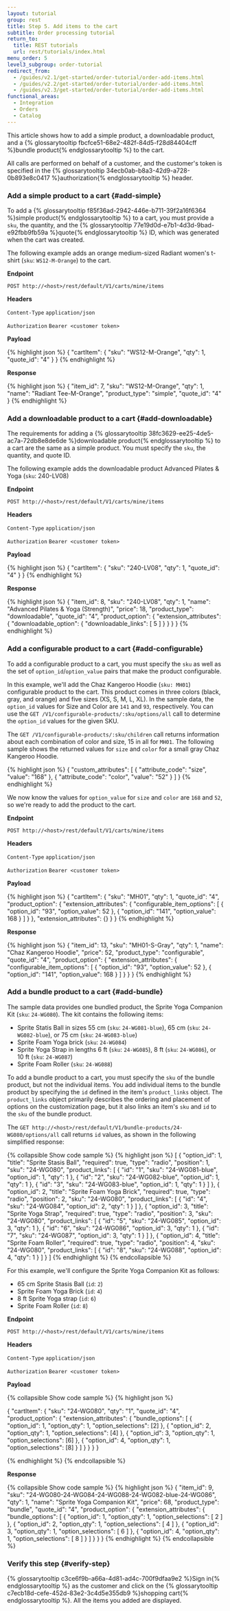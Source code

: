 ```yaml
---
layout: tutorial
group: rest
title: Step 5. Add items to the cart
subtitle: Order processing tutorial
return_to:
  title: REST tutorials
  url: rest/tutorials/index.html
menu_order: 5
level3_subgroup: order-tutorial
redirect_from:
  - /guides/v2.1/get-started/order-tutorial/order-add-items.html
  - /guides/v2.2/get-started/order-tutorial/order-add-items.html
  - /guides/v2.3/get-started/order-tutorial/order-add-items.html
functional_areas:
  - Integration
  - Orders
  - Catalog
---
```


This article shows how to add a simple product, a downloadable product, and a {% glossarytooltip fbcfce51-68e2-482f-84d5-f28d84404cff %}bundle product{% endglossarytooltip %} to the cart.

All calls are performed on behalf of a customer, and the customer's token is specified in the {% glossarytooltip 34ecb0ab-b8a3-42d9-a728-0b893e8c0417 %}authorization{% endglossarytooltip %} header.

### Add a simple product to a cart {#add-simple}

To add a {% glossarytooltip f85f36ad-2942-446e-b711-39f2a16f6364 %}simple product{% endglossarytooltip %} to a cart, you must provide a `sku`, the quantity, and the {% glossarytooltip 77e19d0d-e7b1-4d3d-9bad-e92fbb9fb59a %}quote{% endglossarytooltip %} ID, which was generated when the cart was created.

The following example adds an orange medium-sized Radiant women's t-shirt (`sku`: `WS12-M-Orange`) to the cart.

**Endpoint**

`POST http://<host>/rest/default/V1/carts/mine/items`

**Headers**

`Content-Type` `application/json`

`Authorization` `Bearer <customer token>`

**Payload**

{% highlight json %}
{
  "cartItem": {
    "sku": "WS12-M-Orange",
    "qty": 1,
    "quote_id": "4"
  }
}
{% endhighlight %}

**Response**

{% highlight json %}
{
  "item_id": 7,
  "sku": "WS12-M-Orange",
  "qty": 1,
  "name": "Radiant Tee-M-Orange",
  "product_type": "simple",
  "quote_id": "4"
}
{% endhighlight %}

### Add a downloadable product to a cart {#add-downloadable}

The requirements for adding a {% glossarytooltip 38fc3629-ee25-4de5-ac7a-72db8e8de6de %}downloadable product{% endglossarytooltip %} to a cart are the same as a simple product. You must specify the `sku`, the quantity, and quote ID.

The following example adds the downloadable product Advanced Pilates & Yoga (`sku`: 240-LV08)

**Endpoint**

`POST http://<host>/rest/default/V1/carts/mine/items`

**Headers**

`Content-Type` `application/json`

`Authorization` `Bearer <customer token>`

**Payload**

{% highlight json %}
{
  "cartItem": {
    "sku": "240-LV08",
    "qty": 1,
    "quote_id": "4"
  }
}
{% endhighlight %}

**Response**

{% highlight json %}
{
  "item_id": 8,
  "sku": "240-LV08",
  "qty": 1,
  "name": "Advanced Pilates & Yoga (Strength)",
  "price": 18,
  "product_type": "downloadable",
  "quote_id": "4",
  "product_option": {
    "extension_attributes": {
      "downloadable_option": {
        "downloadable_links": [
          5
        ]
      }
    }
  }
}
{% endhighlight %}

### Add a configurable product to a cart {#add-configurable}

To add a configurable product to a cart, you must specify the `sku` as well as the set of `option_id`/`option_value` pairs that make the product configurable.

In this example, we'll add the Chaz Kangeroo Hoodie (`sku: MH01`) configurable product to the cart. This product comes in three colors (black, gray, and orange) and five sizes (XS, S, M, L, XL). In the sample data, the `option_id` values for Size and Color are `141` and `93`, respectively. You can use the `GET /V1/configurable-products/:sku/options/all` call to determine the `option_id` values for the given SKU.

The `GET /V1/configurable-products/:sku/children` call returns information about each combination of color and size, 15 in all for `MH01`. The following sample shows the returned values for `size` and `color` for a small gray Chaz Kangeroo Hoodie.

{% highlight json %}
{
  "custom_attributes": [
    {
      "attribute_code": "size",
      "value": "168"
    },
    {
      "attribute_code": "color",
      "value": "52"
    }
  ]
}
{% endhighlight %}

We now know the values for `option_value` for `size` and `color` are `168` and `52`, so we're ready to add the product to the cart.

**Endpoint**

`POST http://<host>/rest/default/V1/carts/mine/items`

**Headers**

`Content-Type` `application/json`

`Authorization` `Bearer <customer token>`

**Payload**

{% highlight json %}
{
  "cartItem": {
    "sku": "MH01",
    "qty": 1,
    "quote_id": "4",
    "product_option": {
      "extension_attributes": {
        "configurable_item_options": [
          {
            "option_id": "93",
            "option_value": 52
          },
          {
            "option_id": "141",
            "option_value": 168
          }
        ]
      }
    },
    "extension_attributes": {}
  }
}
{% endhighlight %}

**Response**

{% highlight json %}
{
    "item_id": 13,
    "sku": "MH01-S-Gray",
    "qty": 1,
    "name": "Chaz Kangeroo Hoodie",
    "price": 52,
    "product_type": "configurable",
    "quote_id": "4",
    "product_option": {
        "extension_attributes": {
            "configurable_item_options": [
                {
                    "option_id": "93",
                    "option_value": 52
                },
                {
                    "option_id": "141",
                    "option_value": 168
                }
            ]
        }
    }
}
{% endhighlight %}

### Add a bundle product to a cart {#add-bundle}

The sample data provides one bundled product, the Sprite Yoga Companion Kit (`sku`: `24-WG080`). The kit contains the following items:

* Sprite Statis Ball in sizes 55 cm (`sku`: `24-WG081-blue`), 65 cm (`sku`: `24-WG082-blue`), or 75 cm (`sku`: `24-WG083-blue`)
* Sprite Foam Yoga brick (`sku`: `24-WG084`)
* Sprite Yoga Strap in lengths 6 ft (`sku`: `24-WG085`), 8 ft (`sku`: `24-WG086`), or 10 ft (`sku`: `24-WG087`)
* Sprite Foam Roller (`sku`: `24-WG088`)

To add a bundle product to a cart, you must specify the `sku` of the bundle product, but not the individual items. You add individual items to the bundle product by specifying the `id` defined in the item's `product_links` object. The `product_links` object primarily describes the ordering and placement of options on the customization page, but it also links an item's `sku` and `id` to the `sku` of the bundle product.

The `GET http://<host>/rest/default/V1/bundle-products/24-WG080/options/all` call returns `id` values, as shown in the following simplified response:

{% collapsible Show code sample %}
{% highlight json %}
[
  {
    "option_id": 1,
    "title": "Sprite Stasis Ball",
    "required": true,
    "type": "radio",
    "position": 1,
    "sku": "24-WG080",
    "product_links": [
      {
        "id": "1",
        "sku": "24-WG081-blue",
        "option_id": 1,
        "qty": 1
      },
      {
        "id": "2",
        "sku": "24-WG082-blue",
        "option_id": 1,
        "qty": 1
      },
      {
        "id": "3",
        "sku": "24-WG083-blue",
        "option_id": 1,
        "qty": 1
      }
    ]
  },
  {
    "option_id": 2,
    "title": "Sprite Foam Yoga Brick",
    "required": true,
    "type": "radio",
    "position": 2,
    "sku": "24-WG080",
    "product_links": [
      {
        "id": "4",
        "sku": "24-WG084",
        "option_id": 2,
        "qty": 1
      }
    ]
  },
  {
    "option_id": 3,
    "title": "Sprite Yoga Strap",
    "required": true,
    "type": "radio",
    "position": 3,
    "sku": "24-WG080",
    "product_links": [
      {
        "id": "5",
        "sku": "24-WG085",
        "option_id": 3,
        "qty": 1
      },
      {
        "id": "6",
        "sku": "24-WG086",
        "option_id": 3,
        "qty": 1
      },
      {
        "id": "7",
        "sku": "24-WG087",
        "option_id": 3,
        "qty": 1
      }
    ]
  },
  {
    "option_id": 4,
    "title": "Sprite Foam Roller",
    "required": true,
    "type": "radio",
    "position": 4,
    "sku": "24-WG080",
    "product_links": [
      {
        "id": "8",
        "sku": "24-WG088",
        "option_id": 4,
        "qty": 1
      }
    ]
  }
]
{% endhighlight %}
{% endcollapsible %}

For this example, we'll configure the Sprite Yoga Companion Kit as follows:


* 65 cm Sprite Stasis Ball (`id`: `2`)
* Sprite Foam Yoga Brick (`id`: `4`)
* 8 ft Sprite Yoga strap (`id`: `6`)
* Sprite Foam Roller (`id`: `8`)

**Endpoint**

`POST http://<host>/rest/default/V1/carts/mine/items`

**Headers**

`Content-Type` `application/json`

`Authorization` `Bearer <customer token>`

**Payload**

{% collapsible Show code sample %}
{% highlight json %}

{
    "cartItem": {
        "sku": "24-WG080",
        "qty": "1",
        "quote_id": "4",
        "product_option": {
            "extension_attributes": {
                "bundle_options": [
                    {
                        "option_id": 1,
                        "option_qty": 1,
                        "option_selections": [2]
                    },
                    {
                        "option_id": 2,
                        "option_qty": 1,
                        "option_selections": [4]
                    },
                    {
                        "option_id": 3,
                        "option_qty": 1,
                        "option_selections": [6]
                    },
                    {
                        "option_id": 4,
                        "option_qty": 1,
                        "option_selections": [8]
                    }
                ]
            }
        }
    }
}

{% endhighlight %}
{% endcollapsible %}

**Response**

{% collapsible Show code sample %}
{% highlight json %}
{
  "item_id": 9,
  "sku": "24-WG080-24-WG084-24-WG088-24-WG082-blue-24-WG086",
  "qty": 1,
  "name": "Sprite Yoga Companion Kit",
  "price": 68,
  "product_type": "bundle",
  "quote_id": "4",
  "product_option": {
    "extension_attributes": {
      "bundle_options": [
        {
          "option_id": 1,
          "option_qty": 1,
          "option_selections": [
            2
          ]
        },
        {
          "option_id": 2,
          "option_qty": 1,
          "option_selections": [
            4
          ]
        },
        {
          "option_id": 3,
          "option_qty": 1,
          "option_selections": [
            6
          ]
        },
        {
          "option_id": 4,
          "option_qty": 1,
          "option_selections": [
            8
          ]
        }
      ]
    }
  }
}
{% endhighlight %}
{% endcollapsible %}

### Verify this step {#verify-step}

{% glossarytooltip c3ce6f9b-a66a-4d81-ad4c-700f9dfaa9e2 %}Sign in{% endglossarytooltip %} as the customer and click on the {% glossarytooltip c7ecb18d-cefe-452d-83e2-3c4d5e355db9 %}shopping cart{% endglossarytooltip %}. All the items you added are displayed.
